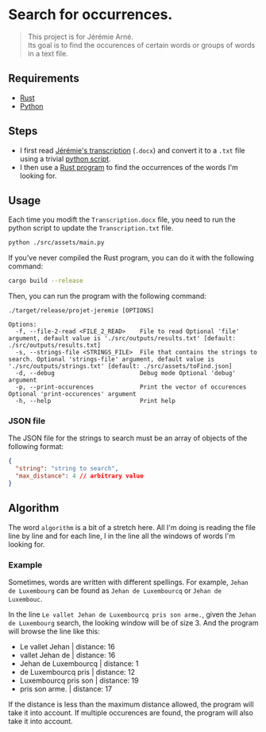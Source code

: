 # Search for occurrences.
> This project is for Jérémie Arné. <br>
> Its goal is to find the occurences of certain words or groups of words in a text file.

## Requirements
- [Rust](https://www.rust-lang.org/tools/install)
- [Python](https://www.python.org/downloads/)

## Steps
- I first read [Jérémie's transcription](./src/assets/Transcription.docx) (`.docx`) and convert it to a `.txt` file using a trivial [python script](./src/assets/main.py).
- I then use a [Rust program](./src/main.rs) to find the occurrences of the words I'm looking for.

## Usage
Each time you modift the `Transcription.docx` file, you need to run the python script to update the `Transcription.txt` file.
```bash
python ./src/assets/main.py
```

If you've never compiled the Rust program, you can do it with the following command:
```bash
cargo build --release
```

Then, you can run the program with the following command:
```text
./target/release/projet-jeremie [OPTIONS]

Options:
  -f, --file-2-read <FILE_2_READ>    File to read Optional 'file' argument, default value is './src/outputs/results.txt' [default: ./src/outputs/results.txt]
  -s, --strings-file <STRINGS_FILE>  File that contains the strings to search. Optional 'strings-file' argument, default value is './src/outputs/strings.txt' [default: ./src/assets/toFind.json]
  -d, --debug                        Debug mode Optional 'debug' argument
  -p, --print-occurences             Print the vector of occurences Optional 'print-occurences' argument
  -h, --help                         Print help
```
### JSON file
The JSON file for the strings to search must be an array of objects of the following format:
```json
{
  "string": "string to search",
  "max_distance": 4 // arbitrary value
}
```

## Algorithm
The word `algorithm` is a bit of a stretch here.
All I'm doing is reading the file line by line and for each line, I in the line all the windows of words I'm looking for.

### Example
Sometimes, words are written with different spellings.
For example, `Jehan de Luxembourg` can be found as `Jehan de Luxembourcq` or `Jehan de Luxembouc`.

In the line `Le vallet Jehan de Luxembourcq pris son arme.`, given the `Jehan de Luxembourg` search, the looking window will be of size 3. And the program will browse the line like this:
- Le vallet Jehan | distance: 16
- vallet Jehan de | distance: 16
- Jehan de Luxembourcq | distance: 1
- de Luxembourcq pris | distance: 12
- Luxembourcq pris son | distance: 19
- pris son arme. | distance: 17

If the distance is less than the maximum distance allowed, the program will take it into account.
If multiple occurences are found, the program will also take it into account.
